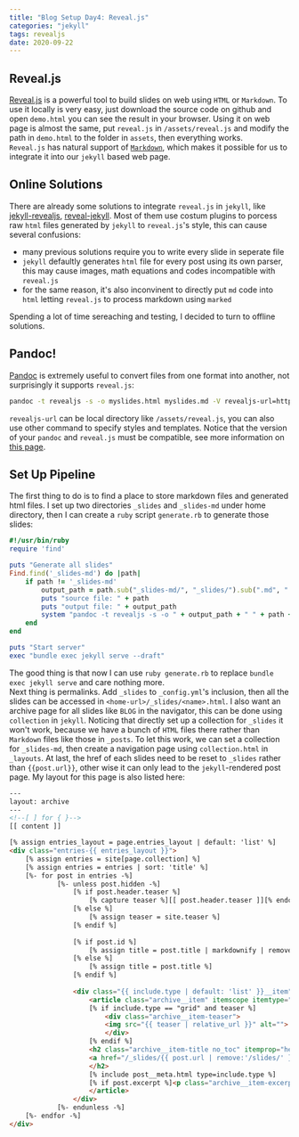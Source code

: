 ```yaml
---
title: "Blog Setup Day4: Reveal.js"
categories: "jekyll"
tags: revealjs
date: 2020-09-22
---
```


## Reveal.js

[Reveal.js](https://revealjs.com/) is a powerful tool to build slides on web using `HTML` or `Markdown`. To use it locally is very easy, just download the source code on github and open `demo.html` you can see the result in your browser. Using it on web page is almost the same, put `reveal.js` in `/assets/reveal.js` and modify the path in `demo.html` to the folder in `assets`, then everything works.   
`Reveal.js` has natural support of [`Markdown`](https://revealjs.com/markdown/), which makes it possible for us to integrate it into our `jekyll` based web page.

## Online Solutions

There are already some solutions to integrate `reveal.js` in `jekyll`, like [jekyll-revealjs](https://github.com/dploeger/jekyll-revealjs), [reveal-jekyll](https://github.com/tasmo/reveal-jekyll). Most of them use costum plugins to porcess raw `html` files generated by `jekyll` to `reveal.js`'s style, this can cause several confusions:

* many previous solutions require you to write every slide in seperate file
* `jekyll` defaultly generates `html` file for every post using its own parser, this may cause images, math equations and codes incompatible with `reveal.js`
* for the same reason, it's also inconvinent to directly put `md` code into `html` letting `reveal.js` to process markdown using `marked`

Spending a lot of time sereaching and testing, I decided to turn to offline solutions.

## Pandoc!

[Pandoc](https://pandoc.org/) is extremely useful to convert files from one format into another, not surprisingly it supports `reveal.js`:
```bash
pandoc -t revealjs -s -o myslides.html myslides.md -V revealjs-url=https://unpkg.com/reveal.js@3.9.2/
```

`revealjs-url` can be local directory like `/assets/reveal.js`, you can also use other command to specify styles and templates. Notice that the version of your `pandoc` and `reveal.js` must be compatible, see more information on [this page](https://github.com/jgm/pandoc/wiki/Using-pandoc-to-produce-reveal.js-slides).

## Set Up Pipeline

The first thing to do is to find a place to store markdown files and generated html files. I set up two directories `_slides` and `_slides-md` under home directory, then I can create a `ruby` script `generate.rb` to generate those slides:
```ruby
#!/usr/bin/ruby
require 'find'

puts "Generate all slides"
Find.find('_slides-md') do |path|
    if path != '_slides-md'
        output_path = path.sub("_slides-md/", "_slides/").sub(".md", ".html")
        puts "source file: " + path
        puts "output file: " + output_path
        system "pandoc -t revealjs -s -o " + output_path + " " + path + " -V revealjs-url=/assets/reveal.js"
    end
end

puts "Start server"
exec "bundle exec jekyll serve --draft"
```
The good thing is that now I can use `ruby generate.rb` to replace `bundle exec jekyll serve` and care nothing more.  
Next thing is permalinks. Add `_slides` to `_config.yml`'s inclusion, then all the slides can be accessed in `<home-url>/_slides/<name>.html`. I also want an archive page for all slides like `BLOG` in the navigator, this can be done using `collection` in `jekyll`. Noticing that directly set up a collection for `_slides` it won't work, because we have a bunch of `HTML` files there rather than `Markdown` files like those in `_posts`. To let this work, we can set a collection for `_slides-md`, then create a navigation page using `collection.html` in `_layouts`. At last, the href of each slides need to be reset to `_slides` rather than `{{post.url}}`, other wise it can only lead to the `jekyll`-rendered post page. My layout for this page is also listed here:
```html
---
layout: archive
---
<!--[ ] for { }-->
[[ content ]]

[% assign entries_layout = page.entries_layout | default: 'list' %]
<div class="entries-{{ entries_layout }}">
    [% assign entries = site[page.collection] %]
    [% assign entries = entries | sort: 'title' %]
    [%- for post in entries -%]
            [%- unless post.hidden -%]
                [% if post.header.teaser %]
                    [% capture teaser %][[ post.header.teaser ]][% endcapture %]
                [% else %]
                    [% assign teaser = site.teaser %]
                [% endif %]
                
                [% if post.id %]
                    [% assign title = post.title | markdownify | remove: "<p>" | remove: "</p>" %]
                [% else %]
                    [% assign title = post.title %]
                [% endif %]
                
                <div class="{{ include.type | default: 'list' }}__item">
                    <article class="archive__item" itemscope itemtype="https://schema.org/CreativeWork">
                    [% if include.type == "grid" and teaser %]
                        <div class="archive__item-teaser">
                        <img src="{{ teaser | relative_url }}" alt="">
                        </div>
                    [% endif %]
                    <h2 class="archive__item-title no_toc" itemprop="headline">
                    <a href="/_slides/{{ post.url | remove:'/slides/' }}.html" rel="permalink">{{ title }}</a>
                    </h2>
                    [% include post__meta.html type=include.type %]
                    [% if post.excerpt %]<p class="archive__item-excerpt" itemprop="description">{{ post.excerpt | markdownify | strip_html | truncate: 160 }}</p>[% endif %]
                    </article>
                </div>
            [%- endunless -%]
    [%- endfor -%]
</div>
```
